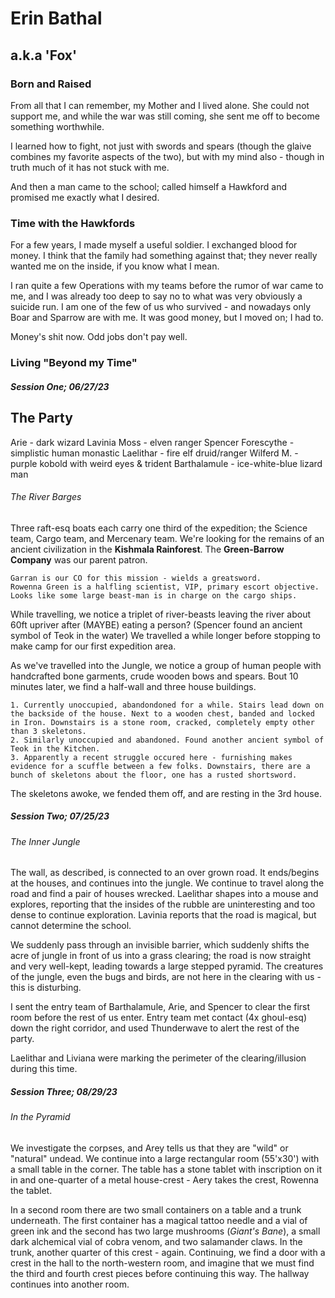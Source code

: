 # Erin Bathal
## a.k.a 'Fox'

### Born and Raised
From all that I can remember, my Mother and I lived alone. She could not support me, and while the war was still coming, she sent me off to become something worthwhile. 

I learned how to fight, not just with swords and spears (though the glaive combines my favorite aspects of the two), but with my mind also - though in truth much of it has not stuck with me.

And then a man came to the school; called himself a Hawkford and promised me exactly what I desired.

### Time with the Hawkfords
For a few years, I made myself a useful soldier. I exchanged blood for money. I think that the family had something against that; they never really wanted me on the inside, if you know what I mean. 

I ran quite a few Operations with my teams before the rumor of war came to me, and I was already too deep to say no to what was very obviously a suicide run. I am one of the few of us who survived - and nowadays only Boar and Sparrow are with me. It was good money, but I moved on; I had to. 

Money's shit now. Odd jobs don't pay well.

### Living "Beyond my Time"
##### Session One; 06/27/23
## The Party
Arie - dark wizard
Lavinia Moss - elven ranger
Spencer Forescythe - simplistic human monastic
Laelithar - fire elf druid/ranger
Wilferd M. - purple kobold with weird eyes & trident
Barthalamule - ice-white-blue lizard man

###### The River Barges
Three raft-esq boats each carry one third of the expedition; the Science team, Cargo team, and Mercenary team. We're looking for the remains of an ancient civilization in the **Kishmala Rainforest**. The **Green-Barrow Company** was our parent patron.

	Garran is our CO for this mission - wields a greatsword.
	Rowenna Green is a halfling scientist, VIP, primary escort objective.
	Looks like some large beast-man is in charge on the cargo ships.

While travelling, we notice a triplet of river-beasts leaving the river about 60ft upriver after (MAYBE) eating a person? (Spencer found an ancient symbol of Teok in the water) We travelled a while longer before stopping to make camp for our first expedition area.

As we've travelled into the Jungle, we notice a group of human people with handcrafted bone garments, crude wooden bows and spears. Bout 10 minutes later, we find a half-wall and three house buildings.

	1. Currently unoccupied, abandondoned for a while. Stairs lead down on the backside of the house. Next to a wooden chest, banded and locked in Iron. Downstairs is a stone room, cracked, completely empty other than 3 skeletons.
	2. Similarly unoccupied and abandoned. Found another ancient symbol of Teok in the Kitchen. 
	3. Apparently a recent struggle occured here - furnishing makes evidence for a scuffle between a few folks. Downstairs, there are a bunch of skeletons about the floor, one has a rusted shortsword.

The skeletons awoke, we fended them off, and are resting in the 3rd house.

##### Session Two; 07/25/23
###### The Inner Jungle

The wall, as described, is connected to an over grown road. It ends/begins at the houses, and continues into the jungle. We continue to travel along the road and find a pair of houses wrecked. Laelithar shapes into a mouse and explores, reporting that the insides of the rubble are uninteresting and too dense to continue exploration. Lavinia reports that the road is magical, but cannot determine the school. 

We suddenly pass through an invisible barrier, which suddenly shifts the acre of jungle in front of us into a grass clearing; the road is now straight and very well-kept, leading towards a large stepped pyramid. The creatures of the jungle, even the bugs and birds, are not here in the clearing with us - this is disturbing.

I sent the entry team of Barthalamule, Arie, and Spencer to clear the first room before the rest of us enter. Entry team met contact (4x ghoul-esq) down the right corridor, and used Thunderwave to alert the rest of the party.

Laelithar and Liviana were marking the perimeter of the clearing/illusion during this time.

##### Session Three; 08/29/23
###### In the Pyramid

We investigate the corpses, and Arey tells us that they are "wild" or "natural" undead. We continue into a large rectangular room (55'x30') with a small table in the corner. The table has a stone tablet with inscription on it in and one-quarter of a metal house-crest - Aery takes the crest, Rowenna the tablet.

In a second room there are two small containers on a table and a trunk underneath. The first container has a magical tattoo needle and a vial of green ink and the second has two large mushrooms (*Giant's Bane*), a small dark alchemical vial of cobra venom, and two salamander claws. In the trunk, another quarter of this crest - again. Continuing, we find a door with a crest in the hall to the north-western room, and imagine that we must find the third and fourth crest pieces before continuing this way. The hallway continues into another room. 